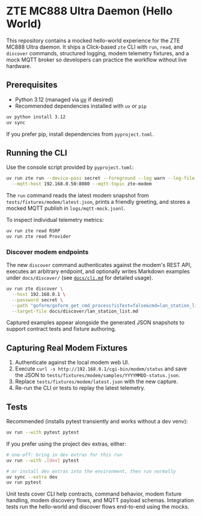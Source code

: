 # ZTE MC888 Ultra Daemon (Hello World)

This repository contains a mocked hello-world experience for the ZTE MC888 Ultra daemon. It ships a Click-based `zte` CLI with
`run`, `read`, and `discover` commands, structured logging, modem telemetry fixtures, and a mock MQTT broker so developers can
practice the workflow without live hardware.

## Prerequisites
- Python 3.12 (managed via [uv](https://github.com/astral-sh/uv) if desired)
- Recommended dependencies installed with `uv` or `pip`

```bash
uv python install 3.12
uv sync
```

If you prefer pip, install dependencies from `pyproject.toml`.

## Running the CLI
Use the console script provided by `pyproject.toml`:

```bash
uv run zte run --device-pass secret --foreground --log warn --log-file ./logs/zte.log \
  --mqtt-host 192.168.0.50:8080 --mqtt-topic zte-modem
```

The `run` command reads the latest modem snapshot from `tests/fixtures/modem/latest.json`, prints a friendly greeting, and stores
a mocked MQTT publish in `logs/mqtt-mock.jsonl`.

To inspect individual telemetry metrics:

```bash
uv run zte read RSRP
uv run zte read Provider
```

### Discover modem endpoints

The new `discover` command authenticates against the modem's REST API, executes an arbitrary endpoint, and optionally writes
Markdown examples under `docs/discover/` (see [`docs/cli.md`](docs/cli.md) for detailed usage).

```bash
uv run zte discover \
  --host 192.168.0.1 \
  --password secret \
  --path "goform/goform_get_cmd_process?isTest=false&cmd=lan_station_list" \
  --target-file docs/discover/lan_station_list.md
```

Captured examples appear alongside the generated JSON snapshots to support contract tests and fixture authoring.

## Capturing Real Modem Fixtures
1. Authenticate against the local modem web UI.
2. Execute `curl -s http://192.168.0.1/cgi-bin/modem/status` and save the JSON to
   `tests/fixtures/modem/samples/YYYYMMDD-status.json`.
3. Replace `tests/fixtures/modem/latest.json` with the new capture.
4. Re-run the CLI or tests to replay the latest telemetry.

## Tests
Recommended (installs pytest transiently and works without a dev venv):

```bash
uv run --with pytest pytest
```

If you prefer using the project dev extras, either:

```bash
# one-off: bring in dev extras for this run
uv run --with .[dev] pytest

# or install dev extras into the environment, then run normally
uv sync --extra dev
uv run pytest
```

Unit tests cover CLI help contracts, command behavior, modem fixture handling, modem discovery flows, and MQTT payload schemas.
Integration tests run the hello-world and discover flows end-to-end using the mocks.
